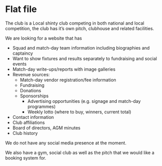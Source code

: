 # Flat file

The club is a Local shinty club competing in both national and local competition, the club has it’s own pitch, clubhouse and related facilities.

We are looking for a website that has

- Squad and match-day team information including biographies and captaincy
- Want to show fixtures and results separately to fundraising and social events
- Match-day write-ups/reports with image galleries
- Revenue sources:
	- Match-day vendor registration/fee information
	- Fundraising
	- Donations
	- Sponsorships
		- Advertising opportunities (e.g. signage and match-day programmes)
		- Weekly lotto (where to buy, winners, current total)
- Contact information
- Club affiliations
- Board of directors, AGM minutes
- Club history

We do not have any social media presence at the moment.

We also have a gym, social club as well as the pitch that we would like a booking system for.
